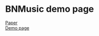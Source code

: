 # BNMusic demo page

[Paper](https://arxiv.org/abs/2506.10754)  
[Demo page](https://d-fas.github.io/BNMusic_page/)
